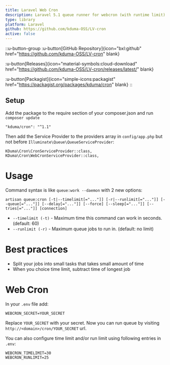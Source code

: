 ```yaml
---
title: Laravel Web Cron
description: Laravel 5.1 queue runner for webcron (with runtime limit)
type: library
platform: Laravel
github: https://github.com/kduma-OSS/LV-cron
active: false
---
```


::u-button-group
:u-button[GitHub Repository]{icon="bxl:github" href="https://github.com/kduma-OSS/LV-cron" blank}

:u-button[Releases]{icon="material-symbols:cloud-download" href="https://github.com/kduma-OSS/LV-cron/releases/latest/" blank}

:u-button[Packagist]{icon="simple-icons:packagist" href="https://packagist.org/packages/kduma/cron" blank}
::


## Setup
Add the package to the require section of your composer.json and run `composer update`

    "kduma/cron": "^1.1"

Then add the Service Provider to the providers array in `config/app.php` but not before `Illuminate\Queue\QueueServiceProvider`:

    KDuma\Cron\CronServiceProvider::class,
    KDuma\Cron\WebCronServiceProvider::class,


# Usage

Command syntax is like `queue:work --daemon` with 2 new options:

    artisan queue:cron [-t|--timelimit[="..."]] [-r|--runlimit[="..."]] [--queue[="..."]] [--delay[="..."]] [--force] [--sleep[="..."]] [--tries[="..."]] [connection]

- `--timelimit (-t)` - Maximum time this command can work in seconds. (default: 60)
- `--runlimit (-r)` - Maximum queue jobs to run in. (default: no limit)


# Best practices

- Split your jobs into small tasks that takes small amount of time
- When you choice time limit, subtract time of longest job


# Web Cron

In your `.env` file add:

    WEBCRON_SECRET=YOUR_SECRET

Replace `YOUR_SECRET` with your secret. Now you can run queue by visiting `http://<domain>/cron/YOUR_SECRET` url.

You can also configure time limit and/or run limit using following entries in `.env`:

    WEBCRON_TIMELIMIT=30
    WEBCRON_RUNLIMIT=25